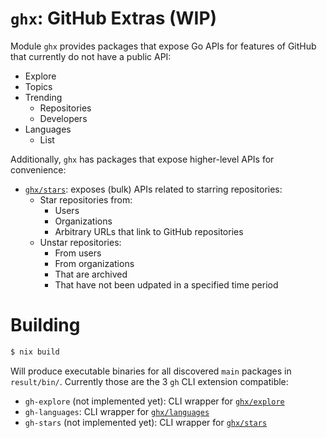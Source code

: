 # `ghx`: GitHub Extras (WIP)

Module `ghx` provides packages that expose Go APIs for features of
GitHub that currently do not have a public API:

- Explore
- Topics
- Trending
  - Repositories
  - Developers
- Languages
  - List

Additionally, `ghx` has packages that expose higher-level APIs for convenience:

- [`ghx/stars`](stars): exposes (bulk) APIs related to starring repositories:
  - Star repositories from:
    - Users
    - Organizations
    - Arbitrary URLs that link to GitHub repositories
  - Unstar repositories:
    - From users
    - From organizations
    - That are archived
    - That have not been udpated in a specified time period

# Building

```bash
$ nix build
```

Will produce executable binaries for all discovered `main` packages in
`result/bin/`. Currently those are the 3 `gh` CLI extension compatible:
* `gh-explore` (not implemented yet): CLI wrapper for [`ghx/explore`](explore)
* `gh-languages`: CLI wrapper for [`ghx/languages`](languages)
* `gh-stars` (not implemented yet): CLI wrapper for [`ghx/stars`](stars)
